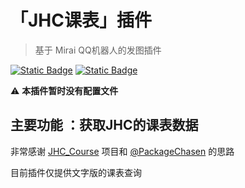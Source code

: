 # 「JHC课表」插件

> 基于 Mirai QQ机器人的发图插件

[![Static Badge](https://img.shields.io/badge/Mirai-2.16.0-yellow)](https://github.com/mamoe/mirai)
[![Static Badge](https://img.shields.io/badge/release-0.1.0-blue)](https://github.com/Long-Chuan-Club/LaiZhiChatPlugin/releases)


:warning:  **本插件暂时没有配置文件**<br>
## 主要功能 ：获取JHC的课表数据


非常感谢 [JHC_Course](https://github.com/Long-Chuan-Club/JHC_Course) 项目和 [@PackageChasen](https://github.com/PackageChasen) 的思路

目前插件仅提供文字版的课表查询